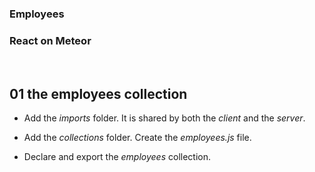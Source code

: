 ### Employees
### React on Meteor


&nbsp;
## 01 the employees collection

* Add the *imports* folder. It is shared by both the *client* and the *server*.

* Add the *collections* folder. Create the *employees.js* file.

* Declare and export  the *employees* collection.
